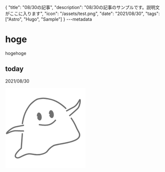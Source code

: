 {
  "title": "08/30の記事",
  "description": "08/30の記事のサンプルです。説明文がここに入ります",
  "icon": "/assets/test.png",
  "date": "2021/08/30",
  "tags": ["Astro", "Hugo", "Sample"]
}
---metadata

# hoge
hogehoge

## today
2021/08/30

![img](/assets/test.png)